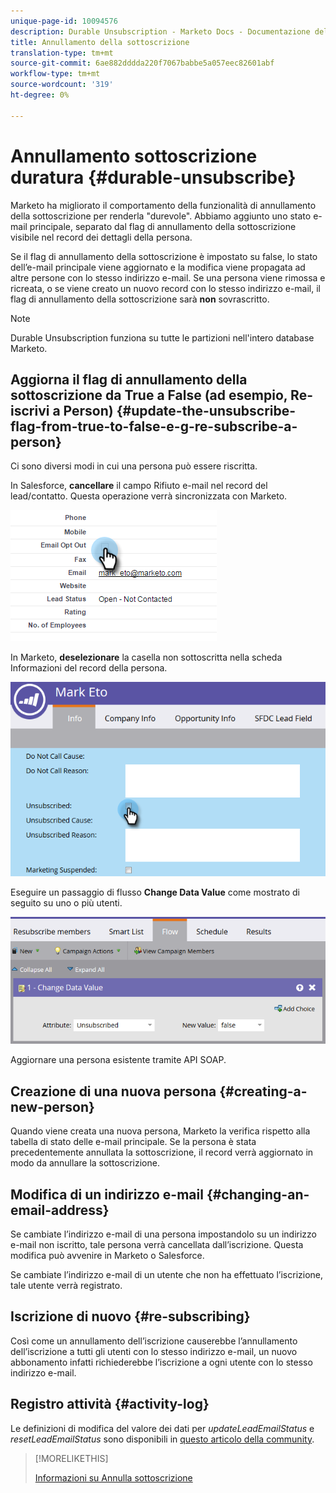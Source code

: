 ```yaml
---
unique-page-id: 10094576
description: Durable Unsubscription - Marketo Docs - Documentazione del prodotto
title: Annullamento della sottoscrizione
translation-type: tm+mt
source-git-commit: 6ae882dddda220f7067babbe5a057eec82601abf
workflow-type: tm+mt
source-wordcount: '319'
ht-degree: 0%

---
```



# Annullamento sottoscrizione duratura {#durable-unsubscribe}

Marketo ha migliorato il comportamento della funzionalità di annullamento della sottoscrizione per renderla &quot;durevole&quot;. Abbiamo aggiunto uno stato e-mail principale, separato dal flag di annullamento della sottoscrizione visibile nel record dei dettagli della persona.

Se il flag di annullamento della sottoscrizione è impostato su false, lo stato dell’e-mail principale viene aggiornato e la modifica viene propagata ad altre persone con lo stesso indirizzo e-mail. Se una persona viene rimossa e ricreata, o se viene creato un nuovo record con lo stesso indirizzo e-mail, il flag di annullamento della sottoscrizione sarà **non** sovrascritto.

>[!NOTE]
>
>Durable Unsubscription funziona su tutte le partizioni nell&#39;intero database Marketo.

## Aggiorna il flag di annullamento della sottoscrizione da True a False (ad esempio, Re-iscrivi a Person) {#update-the-unsubscribe-flag-from-true-to-false-e-g-re-subscribe-a-person}

Ci sono diversi modi in cui una persona può essere riscritta.

In Salesforce, **cancellare** il campo Rifiuto e-mail nel record del lead/contatto. Questa operazione verrà sincronizzata con Marketo.

![](assets/one.png)

In Marketo, **deselezionare** la casella non sottoscritta nella scheda Informazioni del record della persona.

![](assets/two.png)

Eseguire un passaggio di flusso **Change Data Value** come mostrato di seguito su uno o più utenti.

![](assets/three.png)

Aggiornare una persona esistente tramite API SOAP.

## Creazione di una nuova persona {#creating-a-new-person}

Quando viene creata una nuova persona, Marketo la verifica rispetto alla tabella di stato delle e-mail principale. Se la persona è stata precedentemente annullata la sottoscrizione, il record verrà aggiornato in modo da annullare la sottoscrizione.

## Modifica di un indirizzo e-mail {#changing-an-email-address}

Se cambiate l’indirizzo e-mail di una persona impostandolo su un indirizzo e-mail non iscritto, tale persona verrà cancellata dall’iscrizione. Questa modifica può avvenire in Marketo o Salesforce.

Se cambiate l’indirizzo e-mail di un utente che non ha effettuato l’iscrizione, tale utente verrà registrato.

## Iscrizione di nuovo {#re-subscribing}

Così come un annullamento dell’iscrizione causerebbe l’annullamento dell’iscrizione a tutti gli utenti con lo stesso indirizzo e-mail, un nuovo abbonamento infatti richiederebbe l’iscrizione a ogni utente con lo stesso indirizzo e-mail.

## Registro attività {#activity-log}

Le definizioni di modifica del valore dei dati per _updateLeadEmailStatus_ e _resetLeadEmailStatus_ sono disponibili in [questo articolo della community](https://nation.marketo.com/t5/Knowledgebase/Durable-Unsubscribe-Activity-Log/ta-p/252688).

>[!MORELIKETHIS]
>
>[Informazioni su Annulla sottoscrizione](/help/marketo/product-docs/email-marketing/deliverability/understanding-unsubscribe.md)
